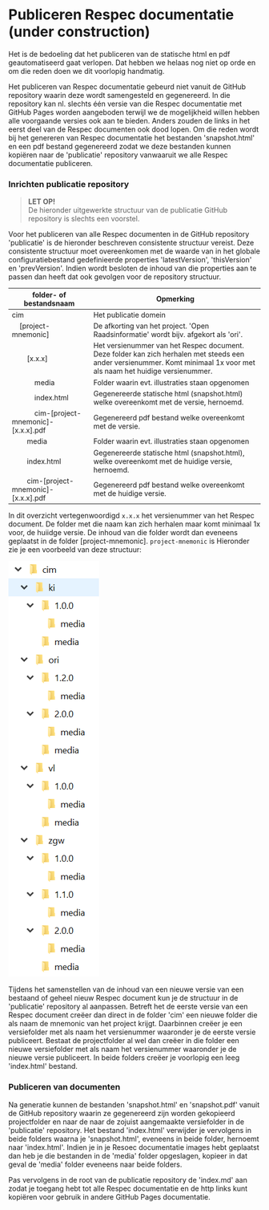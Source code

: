 # Publiceren Respec documentatie (under construction)

Het is de bedoeling dat het publiceren van de statische html en pdf geautomatiseerd gaat verlopen. Dat hebben we helaas nog niet op orde en om die reden doen we dit voorlopig handmatig.

Het publiceren van Respec documentatie gebeurd niet vanuit de GitHub repository waarin deze wordt samengesteld en gegenereerd. 
In die repository kan nl. slechts één versie van die Respec documentatie met GitHub Pages worden aangeboden terwijl we de mogelijkheid willen hebben alle voorgaande versies ook aan te bieden. Anders zouden de links in het eerst deel van de Respec documenten ook dood lopen.
Om die reden wordt bij het genereren van Respec documentatie het bestanden 'snapshot.html' en een pdf bestand gegenereerd zodat we deze bestanden kunnen kopiëren naar de 'publicatie' repository vanwaaruit we alle Respec documentatie publiceren.

### Inrichten publicatie repository

> **LET OP!**<br/>
> De hieronder uitgewerkte structuur van de publicatie GitHub repository is slechts een voorstel.

Voor het publiceren van alle Respec documenten in de GitHub repository 'publicatie' is de hieronder beschreven consistente structuur vereist. Deze consistente structuur moet overeenkomen met de waarde van in het globale configuratiebestand gedefinieerde properties 'latestVersion', 'thisVersion' en 'prevVersion'. Indien wordt besloten de inhoud van die properties aan te passen dan heeft dat ook gevolgen voor de repository structuur.

| folder- of bestandsnaam | Opmerking |
| --- | --- |
| cim | Het publicatie domein |
| &nbsp;&nbsp;&nbsp;&nbsp;[project-mnemonic] | De afkorting van het project. 'Open Raadsinformatie' wordt bijv. afgekort als 'ori'. |
| &nbsp;&nbsp;&nbsp;&nbsp;&nbsp;&nbsp;&nbsp;&nbsp;[x.x.x] | Het versienummer van het Respec document. Deze folder kan zich herhalen met steeds een ander versienummer. Komt minimaal 1x voor met als naam het huidige versienummer. |
| &nbsp;&nbsp;&nbsp;&nbsp;&nbsp;&nbsp;&nbsp;&nbsp;&nbsp;&nbsp;&nbsp;&nbsp;media | Folder waarin evt. illustraties staan opgenomen |
| &nbsp;&nbsp;&nbsp;&nbsp;&nbsp;&nbsp;&nbsp;&nbsp;&nbsp;&nbsp;&nbsp;&nbsp;index.html | Gegenereerde statische html (snapshot.html) welke overeenkomt met de versie, hernoemd. |
| &nbsp;&nbsp;&nbsp;&nbsp;&nbsp;&nbsp;&nbsp;&nbsp;&nbsp;&nbsp;&nbsp;&nbsp;cim-[project-mnemonic]-[x.x.x].pdf | Gegenereerd pdf bestand welke overeenkomt met de versie. |
| &nbsp;&nbsp;&nbsp;&nbsp;&nbsp;&nbsp;&nbsp;&nbsp;media | Folder waarin evt. illustraties staan opgenomen |
| &nbsp;&nbsp;&nbsp;&nbsp;&nbsp;&nbsp;&nbsp;&nbsp;index.html | Gegenereerde statische html (snapshot.html), welke overeenkomt met de huidige versie, hernoemd. |
| &nbsp;&nbsp;&nbsp;&nbsp;&nbsp;&nbsp;&nbsp;&nbsp;cim-[project-mnemonic]-[x.x.x].pdf | Gegenereerd pdf bestand welke overeenkomt met de huidige versie. |

In dit overzicht vertegenwoordigd `x.x.x` het versienummer van het Respec document. De folder met die naam kan zich herhalen maar komt minimaal 1x voor, de huiidge versie. De inhoud van die folder wordt dan eveneens geplaatst in de folder [project-mnemonic]. `project-mnemonic` is  Hieronder zie je een voorbeeld van deze structuur:

![Folderstructuur](./media/Folderstructuur.png)

Tijdens het samenstellen van de inhoud van een nieuwe versie van een bestaand of geheel nieuw Respec document kun je de structuur in de 'publicatie' repository al aanpassen.
Betreft het de eerste versie van een Respec document creëer dan direct in de folder 'cim' een nieuwe folder die als naam de mnemonic van het project krijgt. Daarbinnen creëer je een versiefolder met als naam het versienummer waaronder je de eerste versie publiceert.
Bestaat de projectfolder al wel dan creëer in die folder een nieuwe versiefolder met als naam het versienummer waaronder je de nieuwe versie publiceert. In beide folders creëer je voorlopig een leeg 'index.html' bestand.

### Publiceren van documenten

Na generatie kunnen de bestanden 'snapshot.html' en 'snapshot.pdf' vanuit de GitHub repository waarin ze gegenereerd zijn worden gekopieerd projectfolder en naar de naar de zojuist aangemaakte versiefolder in de 'publicatie' repository. 
Het bestand 'index.html' verwijder je vervolgens in beide folders waarna je 'snapshot.html', eveneens in beide folder, hernoemt naar 'index.html'. Indien je in je Resoec documentatie images hebt geplaatst dan heb je die bestanden in de 'media' folder opgeslagen, kopieer in dat geval de 'media' folder eveneens naar beide folders.

Pas vervolgens in de root van de publicatie repository de 'index.md' aan zodat je toegang hebt tot alle Respec documentatie en de http links kunt kopiëren voor gebruik in andere GitHub Pages documentatie.
